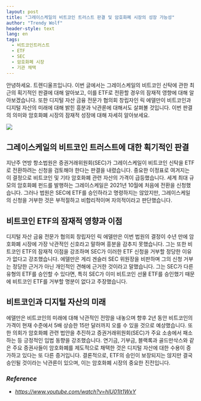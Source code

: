 ```yaml
---
layout: post
title: "그레이스케일의 비트코인 트러스트 판결 및 암호화폐 시장의 성장 가능성"
author: "Trendy Wolf"
header-style: text
lang: en
tags:
  - 비트코인트러스트
  - ETF
  - SEC
  - 암호화폐 시장
  - 기관 채택
---
```


안녕하세요. 트렌디울프입니다. 이번 글에서는 그레이스케일의 비트코인 신탁에 관한 최근의 획기적인 판결에 대해 알아보고, 이를 ETF로 전환할 경우의 잠재적 영향에 대해 알아보겠습니다. 또한 디지털 자산 금융 전문가 협의회 창립자인 릭 에델만이 비트코인과 디지털 자산의 미래에 대해 밝힌 흥분과 낙관론에 대해서도 살펴볼 것입니다. 이번 판결의 의미와 암호화폐 시장의 잠재적 성장에 대해 자세히 알아보세요.

<img
    src="https://i.ytimg.com/vi/hIU01It1WxY/hqdefault.jpg"
/>


## 그레이스케일의 비트코인 트러스트에 대한 획기적인 판결
지난주 연방 항소법원은 증권거래위원회(SEC)가 그레이스케일이 비트코인 신탁을 ETF로 전환하려는 신청을 검토해야 한다는 판결을 내렸습니다. 중요한 이정표로 여겨지는 이 결정으로 비트코인 및 기타 암호화폐 관련 자산의 가격이 급등했습니다. 세계 최대 규모의 암호화폐 펀드를 발행하는 그레이스케일은 2021년 10월에 처음에 전환을 신청했습니다. 그러나 법원은 SEC에 ETF를 승인하라고 명령하지는 않았지만, 그레이스케일의 신청을 거부한 것은 부적절하고 비합리적이며 자의적이라고 판단했습니다.

## 비트코인 ETF의 잠재적 영향과 이점
디지털 자산 금융 전문가 협의회 창립자인 릭 에델만은 이번 법원의 결정이 수년 만에 암호화폐 시장에 가장 낙관적인 신호라고 말하며 흥분을 감추지 못했습니다. 그는 또한 비트코인 ETF의 잠재적 이점을 강조하며 SEC가 이러한 ETF 신청을 거부할 정당한 이유가 없다고 강조했습니다. 에델만은 게리 겐슬러 SEC 위원장을 비판하며 그의 신청 거부는 정당한 근거가 아닌 개인적인 견해에 근거한 것이라고 말했습니다. 그는 SEC가 다른 유형의 ETF를 승인할 수 있다면, 특히 SEC가 이미 비트코인 선물 ETF를 승인했기 때문에 비트코인 ETF를 거부할 명분이 없다고 주장했습니다.

## 비트코인과 디지털 자산의 미래
에델만은 비트코인의 미래에 대해 낙관적인 전망을 내놓으며 향후 2년 동안 비트코인의 가격이 현재 수준에서 5배 상승한 15만 달러까지 오를 수 있을 것으로 예상했습니다. 또한 의회가 암호화폐 관련 법안을 추진하고 증권거래위원회(SEC)가 주요 소송에서 패소하는 등 긍정적인 입법 동향을 강조했습니다. 연기금, 기부금, 블랙록과 골드만삭스와 같은 주요 증권사들이 암호화폐를 제도적으로 채택한 것은 디지털 자산에 대한 수용이 증가하고 있다는 또 다른 증거입니다. 결론적으로, ETF의 승인이 보장되지는 않지만 결국 승인될 것이라는 낙관론이 있으며, 이는 암호화폐 시장의 중요한 진전입니다.


### _Reference_
- _https://www.youtube.com/watch?v=hIU01It1WxY_

